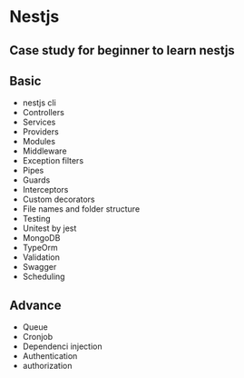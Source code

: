 <!DOCTYPE html>
<html>
  <head>
    <meta charset="utf-8" />
    <title>nestjs.md.html</title>
    <style></style>
  </head>
  <body id="preview">
    <h1 class="code-line" data-line-start="0" data-line-end="1">
      <a id="Nestjs_0"></a>Nestjs
    </h1>
    <h2 class="code-line" data-line-start="2" data-line-end="3">
      <a id="Case_study_for_beginner_to_learn_nestjs_2"></a>Case study for
      beginner to learn nestjs
    </h2>
    <h2 class="code-line" data-line-start="4" data-line-end="5">
      <a id="Basic_4"></a>Basic
    </h2>
    <ul>
      <li class="has-line-data" data-line-start="6" data-line-end="7">
        nestjs cli
      </li>
      <li class="has-line-data" data-line-start="7" data-line-end="8">
        Controllers
      </li>
      <li class="has-line-data" data-line-start="8" data-line-end="9">
        Services
      </li>
      <li class="has-line-data" data-line-start="9" data-line-end="10">
        Providers
      </li>
      <li class="has-line-data" data-line-start="10" data-line-end="11">
        Modules
      </li>
      <li class="has-line-data" data-line-start="11" data-line-end="12">
        Middleware
      </li>
      <li class="has-line-data" data-line-start="12" data-line-end="13">
        Exception filters
      </li>
      <li class="has-line-data" data-line-start="13" data-line-end="14">
        Pipes
      </li>
      <li class="has-line-data" data-line-start="14" data-line-end="15">
        Guards
      </li>
      <li class="has-line-data" data-line-start="15" data-line-end="16">
        Interceptors
      </li>
      <li class="has-line-data" data-line-start="16" data-line-end="17">
        Custom decorators
      </li>
      <li class="has-line-data" data-line-start="17" data-line-end="18">
        File names and folder structure
      </li>
      <li class="has-line-data" data-line-start="18" data-line-end="19">
        Testing
      </li>
      <li class="has-line-data" data-line-start="19" data-line-end="20">
        Unitest by jest
      </li>
      <li class="has-line-data" data-line-start="20" data-line-end="21">
        MongoDB
      </li>
      <li class="has-line-data" data-line-start="21" data-line-end="22">
        TypeOrm
      </li>
      <li class="has-line-data" data-line-start="22" data-line-end="23">
        Validation
      </li>
      <li class="has-line-data" data-line-start="22" data-line-end="23">
        Swagger
      </li>
      <li class="has-line-data" data-line-start="22" data-line-end="23">
        Scheduling
      </li>
    </ul>
    <h2 class="code-line" data-line-start="23" data-line-end="24">
      <a id="Advance_23"></a>Advance
    </h2>
    <ul>
      <li class="has-line-data" data-line-start="24" data-line-end="25">
        Queue
      </li>
      <li class="has-line-data" data-line-start="25" data-line-end="26">
        Cronjob
      </li>
      <li class="has-line-data" data-line-start="26" data-line-end="27">
        Dependenci injection
      </li>
      <li class="has-line-data" data-line-start="22" data-line-end="23">
        Authentication
      </li>
      <li class="has-line-data" data-line-start="22" data-line-end="23">
        authorization
      </li>
    </ul>
  </body>
</html>
